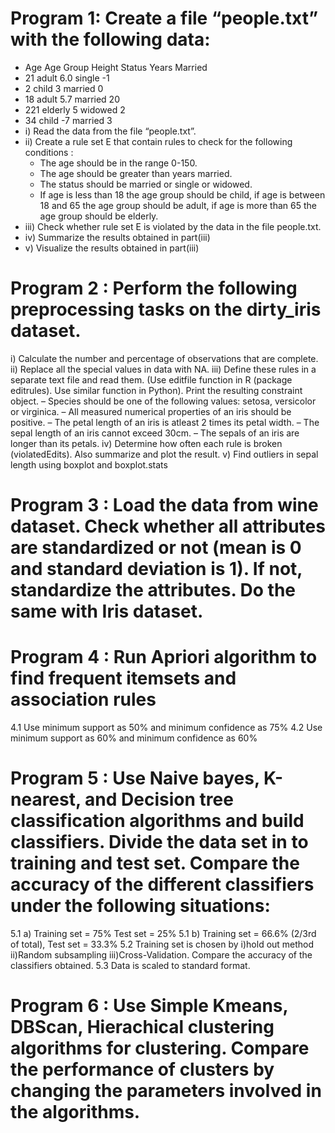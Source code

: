 
# Program 1: Create a file “people.txt” with the following data:
- Age	Age Group	Height	Status	Years Married
- 21	adult	6.0	single	-1
- 2	child	3	married	0
- 18	adult	5.7	married	20
- 221	elderly	5	widowed	2
- 34	child	-7	married	3
- i) Read the data from the file “people.txt”.
- ii) Create a rule set E that contain rules to check for the following conditions :
  - The age should be in the range 0-150.
  - The age should be greater than years married.
  - The status should be married or single or widowed.
  - If age is less than 18 the age group should be child, if age is between 18 and 65 the age group should be adult, if age is more than 65 the age group should be elderly.
- iii) Check whether rule set E is violated by the data in the file people.txt.
- iv) Summarize the results obtained in part(iii)
- v) Visualize the results obtained in part(iii)

# Program 2 : Perform the following preprocessing tasks on the dirty_iris dataset.
i) Calculate the number and percentage of observations that are complete.
ii) Replace all the special values in data with NA.
iii) Define these rules in a separate text file and read them.
(Use editfile function in R (package editrules). Use similar function in Python).
Print the resulting constraint object.
– Species should be one of the following values: setosa, versicolor or virginica.
– All measured numerical properties of an iris should be positive.
– The petal length of an iris is atleast 2 times its petal width.
– The sepal length of an iris cannot exceed 30cm.
– The sepals of an iris are longer than its petals.
iv) Determine how often each rule is broken (violatedEdits). Also summarize and plot the result.
v) Find outliers in sepal length using boxplot and boxplot.stats

# Program 3 : Load the data from wine dataset. Check whether all attributes are standardized or not (mean is 0 and standard deviation is 1). If not, standardize the attributes. Do the same with Iris dataset.

# Program 4 : Run Apriori algorithm to find frequent itemsets and association rules
4.1 Use minimum support as 50% and minimum confidence as 75%
4.2 Use minimum support as 60% and minimum confidence as 60%

# Program 5 : Use Naive bayes, K-nearest, and Decision tree classification algorithms and build classifiers. Divide the data set in to training and test set. Compare the accuracy of the different classifiers under the following situations:
5.1 a) Training set = 75% Test set = 25%
5.1 b) Training set = 66.6% (2/3rd of total), Test set = 33.3%
5.2 Training set is chosen by i)hold out method ii)Random subsampling iii)Cross-Validation. Compare the accuracy of the classifiers obtained.
5.3 Data is scaled to standard format.

# Program 6 : Use Simple Kmeans, DBScan, Hierachical clustering algorithms for clustering. Compare the performance of clusters by changing the parameters involved in the algorithms.
